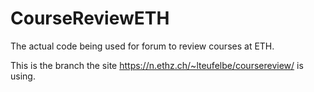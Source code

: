# CourseReviewETH
The actual code being used for forum to review courses at ETH.

This is the branch the site https://n.ethz.ch/~lteufelbe/coursereview/ is using.

